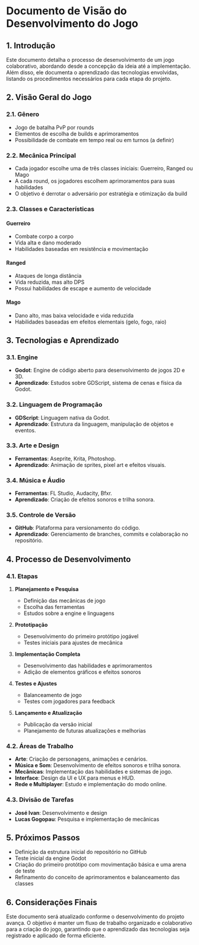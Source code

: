 # Documento de Visão do Desenvolvimento do Jogo

## 1. Introdução
Este documento detalha o processo de desenvolvimento de um jogo colaborativo, abordando desde a concepção da ideia até a implementação. Além disso, ele documenta o aprendizado das tecnologias envolvidas, listando os procedimentos necessários para cada etapa do projeto.

## 2. Visão Geral do Jogo

### 2.1. Gênero
- Jogo de batalha PvP por rounds
- Elementos de escolha de builds e aprimoramentos
- Possibilidade de combate em tempo real ou em turnos (a definir)

### 2.2. Mecânica Principal
- Cada jogador escolhe uma de três classes iniciais: Guerreiro, Ranged ou Mago
- A cada round, os jogadores escolhem aprimoramentos para suas habilidades
- O objetivo é derrotar o adversário por estratégia e otimização da build

### 2.3. Classes e Características

#### Guerreiro
- Combate corpo a corpo
- Vida alta e dano moderado
- Habilidades baseadas em resistência e movimentação

#### Ranged
- Ataques de longa distância
- Vida reduzida, mas alto DPS
- Possui habilidades de escape e aumento de velocidade

#### Mago
- Dano alto, mas baixa velocidade e vida reduzida
- Habilidades baseadas em efeitos elementais (gelo, fogo, raio)

## 3. Tecnologias e Aprendizado

### 3.1. Engine
- **Godot**: Engine de código aberto para desenvolvimento de jogos 2D e 3D.
- **Aprendizado**: Estudos sobre GDScript, sistema de cenas e física da Godot.

### 3.2. Linguagem de Programação
- **GDScript**: Linguagem nativa da Godot.
- **Aprendizado**: Estrutura da linguagem, manipulação de objetos e eventos.

### 3.3. Arte e Design
- **Ferramentas**: Aseprite, Krita, Photoshop.
- **Aprendizado**: Animação de sprites, pixel art e efeitos visuais.

### 3.4. Música e Áudio
- **Ferramentas**: FL Studio, Audacity, Bfxr.
- **Aprendizado**: Criação de efeitos sonoros e trilha sonora.

### 3.5. Controle de Versão
- **GitHub**: Plataforma para versionamento do código.
- **Aprendizado**: Gerenciamento de branches, commits e colaboração no repositório.

## 4. Processo de Desenvolvimento

### 4.1. Etapas
1. **Planejamento e Pesquisa**
   - Definição das mecânicas de jogo
   - Escolha das ferramentas
   - Estudos sobre a engine e linguagens

2. **Prototipação**
   - Desenvolvimento do primeiro protótipo jogável
   - Testes iniciais para ajustes de mecânica

3. **Implementação Completa**
   - Desenvolvimento das habilidades e aprimoramentos
   - Adição de elementos gráficos e efeitos sonoros

4. **Testes e Ajustes**
   - Balanceamento de jogo
   - Testes com jogadores para feedback

5. **Lançamento e Atualização**
   - Publicação da versão inicial
   - Planejamento de futuras atualizações e melhorias

### 4.2. Áreas de Trabalho
- **Arte**: Criação de personagens, animações e cenários.
- **Música e Som**: Desenvolvimento de efeitos sonoros e trilha sonora.
- **Mecânicas**: Implementação das habilidades e sistemas de jogo.
- **Interface**: Design da UI e UX para menus e HUD.
- **Rede e Multiplayer**: Estudo e implementação do modo online.

### 4.3. Divisão de Tarefas
- **José Ivan**: Desenvolvimento e design
- **Lucas Gogopau**: Pesquisa e implementação de mecânicas

## 5. Próximos Passos
- Definição da estrutura inicial do repositório no GitHub
- Teste inicial da engine Godot
- Criação do primeiro protótipo com movimentação básica e uma arena de teste
- Refinamento do conceito de aprimoramentos e balanceamento das classes

## 6. Considerações Finais
Este documento será atualizado conforme o desenvolvimento do projeto avança. O objetivo é manter um fluxo de trabalho organizado e colaborativo para a criação do jogo, garantindo que o aprendizado das tecnologias seja registrado e aplicado de forma eficiente.

